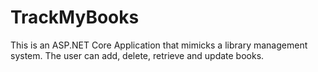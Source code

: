 # TrackMyBooks
This is an ASP.NET Core Application that mimicks a library management system. The user can add, delete, retrieve and update books. 
